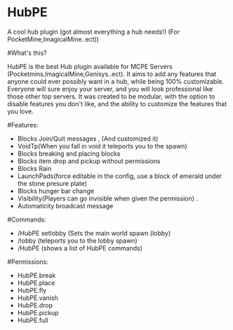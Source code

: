 # HubPE
A cool hub plugin (got almost everything a hub needs!) (For PocketMine,ImagicalMine..ect))

#What's this?

HubPE is the best Hub plugin available for MCPE Servers (Pocketmins,ImagicalMine,Genisys..ect). It aims to add any features that anyone could ever possibly want in a hub, while being 100% customizable. Everyone will sure enjoy your server, and you will look professional like those other top servers. It was created to be modular, with the option to disable features you don't like, and the ability to customize the features that you love.

#Features:

- Blocks Join/Quit messages , (And customized it)
- VoidTp(When you fall in void it teleports you to the spawn)
- Blocks breaking and placing blocks
- Blocks item drop and pickup without permissions
- Blocks Rain
- LaunchPads(force editable in the config, use a block of emerald under the stone presure plate)
- Blocks hunger bar change
- Visibility(Players can go invisible when given the permission) .
- Automaticity broadcast message

#Commands:

- /HubPE setlobby (Sets the main world spawn (lobby)
- /lobby  (teleports you to the lobby spawn)
- /HubPE (shows a list of HubPE commands)

#Permissions:
- HubPE.break
- HubPE.place
- HubPE.fly
- HubPE.vanish
- HubPE.drop
- HubPE.pickup
- HubPE.full
